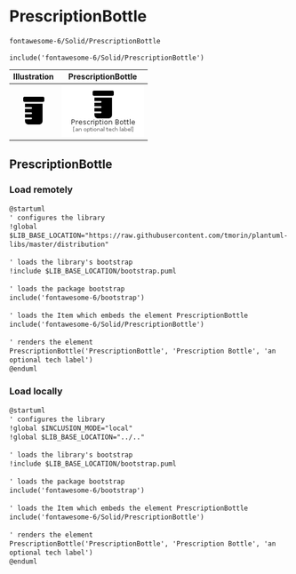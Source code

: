 # PrescriptionBottle


```text
fontawesome-6/Solid/PrescriptionBottle
```

```text
include('fontawesome-6/Solid/PrescriptionBottle')
```



| Illustration | PrescriptionBottle |
| :---: | :---: |
| ![illustration for Illustration](../../fontawesome-6/Solid/PrescriptionBottle.png) | ![illustration for PrescriptionBottle](../../fontawesome-6/Solid/PrescriptionBottle.Local.png) |




## PrescriptionBottle

### Load remotely
```plantuml
@startuml
' configures the library
!global $LIB_BASE_LOCATION="https://raw.githubusercontent.com/tmorin/plantuml-libs/master/distribution"

' loads the library's bootstrap
!include $LIB_BASE_LOCATION/bootstrap.puml

' loads the package bootstrap
include('fontawesome-6/bootstrap')

' loads the Item which embeds the element PrescriptionBottle
include('fontawesome-6/Solid/PrescriptionBottle')

' renders the element
PrescriptionBottle('PrescriptionBottle', 'Prescription Bottle', 'an optional tech label')
@enduml
```

### Load locally
```plantuml
@startuml
' configures the library
!global $INCLUSION_MODE="local"
!global $LIB_BASE_LOCATION="../.."

' loads the library's bootstrap
!include $LIB_BASE_LOCATION/bootstrap.puml

' loads the package bootstrap
include('fontawesome-6/bootstrap')

' loads the Item which embeds the element PrescriptionBottle
include('fontawesome-6/Solid/PrescriptionBottle')

' renders the element
PrescriptionBottle('PrescriptionBottle', 'Prescription Bottle', 'an optional tech label')
@enduml
```

